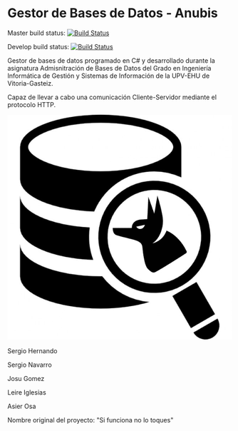 # Gestor de Bases de Datos - Anubis
Master build status: [![Build Status](https://dev.azure.com/snavarro012/Si-funciona-no-lo-toques/_apis/build/status/sergioyeahmen.Si-funciona-no-lo-toques?branchName=master)](https://dev.azure.com/snavarro012/Si-funciona-no-lo-toques/_build/latest?definitionId=1&branchName=master)

Develop build status: [![Build Status](https://dev.azure.com/snavarro012/Si-funciona-no-lo-toques/_apis/build/status/sergioyeahmen.Si-funciona-no-lo-toques?branchName=develop)](https://dev.azure.com/snavarro012/Si-funciona-no-lo-toques/_build/latest?definitionId=1&branchName=develop)

Gestor de bases de datos programado en C# y desarrollado durante la asignatura Admisnitración de Bases de Datos del Grado en Ingeniería Informática de Gestión y Sistemas de Información de la UPV-EHU de Vitoria-Gasteiz.

Capaz de llevar a cabo una comunicación Cliente-Servidor mediante el protocolo HTTP.



![Logo](https://github.com/UniversityProjectsEHU/GestorBasesdeDatos/blob/master/anubis.png)


Sergio Hernando

Sergio Navarro

Josu Gomez

Leire Iglesias

Asier Osa

Nombre original del proyecto: "Si funciona no lo toques"
